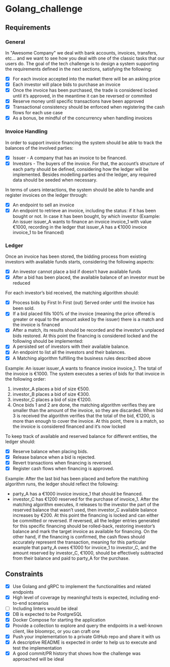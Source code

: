 # Golang_challenge

## Requirements

### General
In "Awesome Company" we deal with bank accounts, invoices, transfers, etc... and we want to see how you deal with one of the classic tasks that our users do.
The goal of the tech challenge is to design a system supporting the requirements defined in the next sections, satisfying the following:
- [X] For each invoice accepted into the market there will be an asking price
- [X] Each investor will place bids to purchase an invoice
- [X] Once the invoice has been purchased, the trade is considered locked until it’s approved, in the meantime it can be reversed or commited
- [X] Reserve money until specific transactions have been approved
- [X] Transactional consistency should be enforced when registering the cash flows for each use case
- [X] As a bonus, be mindful of the concurrency when handling invoices

### Invoice Handling
In order to support invoice financing the system should be able to track the balances of the involved parties:
- [X] Issuer - A company that has an invoice to be financed.
- [X] Investors - The buyers of the invoice.
For that, the account’s structure of each party should be defined, considering how the ledger will be implemented. Besides modelling parties and the ledger, any required data should be seeded when necessary.

In terms of users interactions, the system should be able to handle and register invoices on the ledger through:
- [X] An endpoint to sell an invoice
- [X] An endpoint to retrieve an invoice, including the status: if it has been bought or not. In case it has been bought, by which investor (Example: An issuer issuer_A wants to finance an invoice invoice_1 with value €1000, recording in the ledger that issuer_A has a €1000 invoice invoice_1 to be financed)

### Ledger
Once an invoice has been stored, the bidding process from existing investors with available funds starts, considering the following aspects:
- [X] An investor cannot place a bid if doesn’t have available funds
- [X] After a bid has been placed, the available balance of an investor must be reduced

For each investor’s bid received, the matching algorithm should:
- [X] Process bids by First In First (out) Served order until the invoice has been sold.
- [X] If a bid placed fills 100% of the invoice (meaning the price offered is greater or equal to the amount asked by the issuer) there is a match and the invoice is financed
- [X] After a match, its results should be recorded and the investor’s unplaced bids restored. At this point the financing is considered locked and the following should be implemented:
 - [X] A persisted set of investors with their available balance.
 - [X] An endpoint to list all the investors and their balances.
 - [X] A Matching algorithm fulfilling the business rules described above

Example: An issuer issuer_A wants to finance invoice invoice_1. The total of the invoice is €1000. The system executes a series of bids for that invoice in the following order:
1. investor_A places a bid of size €500.
2. investor_B places a bid of size €300.
3. investor_C places a bid of size €1200.
4. Once bids 1 and 2 are done, the matching algorithm verifies they are smaller than the amount of the invoice, so they are discarded. When bid 3 is received the algorithm verifies that the total of the bid, €1200, is more than enough to cover the invoice. At this point, there is a match, so the invoice is considered financed and it’s now locked

To keep track of available and reserved balance for different entities, the ledger should:
- [X] Reserve balance when placing bids.
- [X] Release balance when a bid is rejected.
- [X] Revert transactions when financing is reversed.
- [X] Register cash flows when financing is approved.

Example: After the last bid has been placed and before the matching algorithm runs, the ledger should reflect the following:
- party_A has a €1000 invoice invoice_1 that should be financed.
- investor_C has €1200 reserved for the purchase of invoice_1.
After the matching algorithm executes, it releases to the investor the part of the reserved balance that wasn’t used, then investor_C available balance increases by €200.
At this point the financing is locked and can either be committed or reversed. If reversed, all the ledger entries generated for this specific financing should be rolled-back, restoring investor’s balance and mark the target invoice as available for financing.
On the other hand, if the financing is confirmed, the cash flows should accurately represent the transaction, meaning for this particular example that party_A owes €1000 for invoice_1 to investor_C, and the amount reserved by investor_C, €1000, should be effectively subtracted from their balance and paid to party_A for the purchase.


## Constraints
- [X] Use Golang and gRPC to implement the functionalities and related endpoints
- [X] High level of coverage by meaningful tests is expected, including end-to-end scenarios
- [ ] Including linters would be ideal
- [X] DB is expected to be PostgreSQL
- [X] Docker Compose for starting the application
- [X] Provide a collection to explore and query the endpoints in a well-known client, like bloomrpc, or you can craft one
- [X] Push your implementation to a private GitHub repo and share it with us
- [X] A descriptive README is expected in order to help us to execute and test the implementation
- [X] A good commit/PR history that shows how the challenge was approached will be ideal
